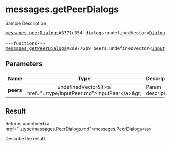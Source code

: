 # messages.getPeerDialogs

Sample Description

<pre>
<a href="../constructor/messages.peerDialogs">messages.peerDialogs</a>#3371c354 dialogs:undefinedVector&lt;<a href="../type/Dialog.md">Dialog</a>&gt; messages:undefinedVector&lt;<a href="../type/Message.md">Message</a>&gt; chats:undefinedVector&lt;<a href="../type/Chat.md">Chat</a>&gt; users:undefinedVector&lt;<a href="../type/User.md">User</a>&gt; state:undefined<a href="../type/updates.State.md">updates.State</a> = undefined<a href="../type/messages.PeerDialogs.md">messages.PeerDialogs</a>;

---functions---
<a href="../method/messages.getPeerDialogs.md">messages.getPeerDialogs</a>#2d9776b9 peers:undefinedVector&lt;<a href="../type/InputPeer.md">InputPeer</a>&gt; = undefined<a href="../type/messages.PeerDialogs.md">messages.PeerDialogs</a>;
</pre>

## Parameters

| Name | Type | Description |
|------|:----:|-------------|
| **peers** | undefinedVector&amp;lt;&lt;a href=&#34;../type/InputPeer.md&#34;&gt;InputPeer&lt;/a&gt;&amp;gt; | Param description |

## Result

Returns undefined&lt;a href=&#34;../type/messages.PeerDialogs.md&#34;&gt;messages.PeerDialogs&lt;/a&gt;

Describe the result

